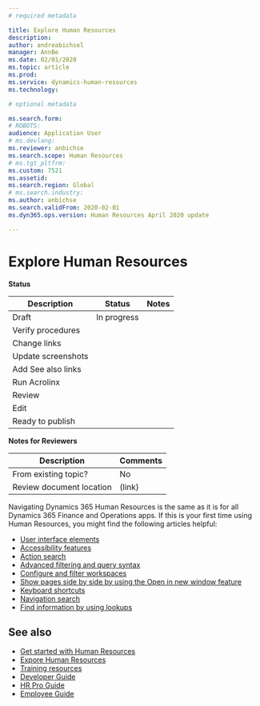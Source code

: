 ```yaml
---
# required metadata

title: Explore Human Resources
description: 
author: andreabichsel
manager: AnnBe
ms.date: 02/01/2020
ms.topic: article
ms.prod: 
ms.service: dynamics-human-resources
ms.technology: 

# optional metadata

ms.search.form: 
# ROBOTS: 
audience: Application User
# ms.devlang: 
ms.reviewer: anbichse
ms.search.scope: Human Resources
# ms.tgt_pltfrm: 
ms.custom: 7521
ms.assetid: 
ms.search.region: Global
# ms.search.industry: 
ms.author: anbichse
ms.search.validFrom: 2020-02-01
ms.dyn365.ops.version: Human Resources April 2020 update

---
```


# Explore Human Resources

**Status**

| Description | Status | Notes |
| --- | --- | --- |
| Draft | In progress |  |
| Verify procedures |  |  |
| Change links |  |  |
| Update screenshots |  |  |
| Add See also links |  |  |
| Run Acrolinx |  |  |
| Review |  |  |
| Edit |  |  |
| Ready to publish |  |  |

**Notes for Reviewers**

| Description | Comments |
| --- | --- |
| From existing topic? | No |
| Review document location | (link) |

Navigating Dynamics 365 Human Resources is the same as it is for all Dynamics 365 Finance and Operations apps. If this is your first time using Human Resources, you might find the following articles helpful:

- [User interface elements](https://docs.microsoft.com/dynamics365/fin-ops-core/fin-ops/get-started/user-interface-elements)
- [Accessibility features](https://docs.microsoft.com/dynamics365/fin-ops-core/fin-ops/get-started/accessibility-features)
- [Action search](https://docs.microsoft.com/dynamics365/fin-ops-core/fin-ops/get-started/action-search)
- [Advanced filtering and query syntax](https://docs.microsoft.com/dynamics365/fin-ops-core/fin-ops/get-started/advanced-filtering-query-options)
- [Configure and filter workspaces](https://docs.microsoft.com/dynamics365/fin-ops-core/fin-ops/get-started/configure-filter-workspaces)
- [Show pages side by side by using the Open in new window feature](https://docs.microsoft.com/dynamics365/fin-ops-core/fin-ops/get-started/display-pages-side-by-side)
- [Keyboard shortcuts](https://docs.microsoft.com/dynamics365/fin-ops-core/fin-ops/get-started/shortcut-keys)
- [Navigation search](https://docs.microsoft.com/dynamics365/fin-ops-core/fin-ops/get-started/navigation-search)
- [Find information by using lookups](https://docs.microsoft.com/dynamics365/fin-ops-core/fin-ops/get-started/use-lookups-to-find-information)

## See also

- [Get started with Human Resources](hr-get-started.md)
- [Expore Human Resources](hr-get-started-explore.md)
- [Training resources](hr-get-started-training-resources.md)
- [Developer Guide](hr-developer-overview.md)
- [HR Pro Guide](hr-hrpro-overview.md)
- [Employee Guide](hr-employee-overview.md)